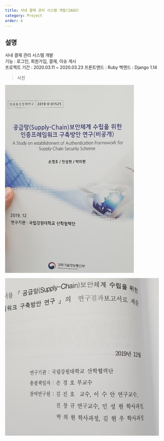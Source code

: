 ```yaml
---
title: 사내 결재 관리 시스템 개발(IAGO)
category: Project
order: 4
---
```


## 설명

사내 결재 관리 시스템 개발
<br>
기능 : 로그인, 회원가입, 결재, 이슈 게시
<br>
프로젝트 기간 : 2020.03.11 ~ 2020.03.23
프론트엔드 : Ruby
백엔드 : Django 1.14

>사진

<img src="/images/project/sc/sc1.jpg" alt="pdson1"><br>

<img src="/images/project/sc/sc2.jpg" alt="pdson2"><br>
